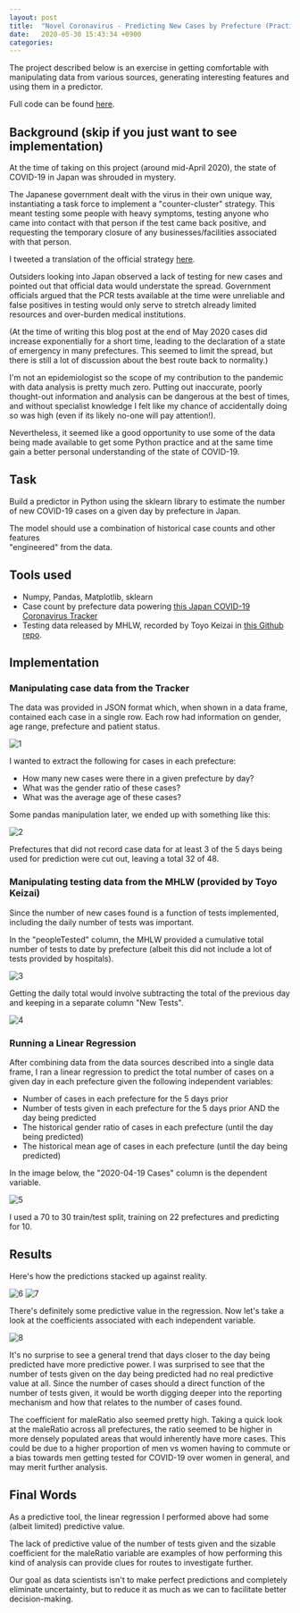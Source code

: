 ```yaml
---
layout: post
title:  "Novel Coronavirus - Predicting New Cases by Prefecture (Practice)"
date:   2020-05-30 15:43:34 +0900
categories:
---
```


The project described below is an exercise in getting comfortable with manipulating data from various sources, generating interesting features and using them in a predictor.

Full code can be found [here](https://github.com/valencia21/data-science-projects/blob/master/covid-cases-predictor/Japan%20COVID-19%20New%20Cases%20by%20Prefecture%20Predictor.ipynb).

## Background (skip if you just want to see implementation)

At the time of taking on this project (around mid-April 2020), the state of COVID-19 in Japan was shrouded in mystery.

The Japanese government dealt with the virus in their own unique way, instantiating a task force to implement a "counter-cluster" strategy. This meant testing some people with heavy symptoms, testing anyone who came into contact with that person if the test came back positive, and requesting the temporary closure of any businesses/facilities associated with that person.

I tweeted a translation of the official strategy [here](https://twitter.com/LuisCostigan1/status/1242339602725126144).

Outsiders looking into Japan observed a lack of testing for new cases and pointed out that official data would understate the spread. Government officials argued that the PCR tests available at the time were unreliable and false positives in testing would only serve to stretch already limited resources and over-burden medical institutions.

(At the time of writing this blog post at the end of May 2020 cases did increase exponentially for a short time, leading to the declaration of a state of emergency in many prefectures. This seemed to limit the spread, but there is still a lot of discussion about the best route back to normality.)

I'm not an epidemiologist so the scope of my contribution to the pandemic with data analysis is pretty much zero. Putting out inaccurate, poorly thought-out information and analysis can be dangerous at the best of times, and without specialist knowledge I felt like my chance of accidentally doing so was high (even if its likely no-one will pay attention!).

Nevertheless, it seemed like a good opportunity to use some of the data being made available to get some Python practice and at the same time gain a better personal understanding of the state of COVID-19.

## Task

Build a predictor in Python using the sklearn library to estimate the number of new COVID-19 cases on a given day by prefecture in Japan.

The model should use a combination of historical case counts and other features  
"engineered" from the data.

## Tools used

* Numpy, Pandas, Matplotlib, sklearn
* Case count by prefecture data powering [this Japan COVID-19 Coronavirus Tracker](https://covid19japan.com/)
* Testing data released by MHLW, recorded by Toyo Keizai in [this Github repo](https://github.com/kaz-ogiwara/covid19/tree/master/data).

## Implementation

### Manipulating case data from the Tracker

The data was provided in JSON format which, when shown in a data frame, contained each case in a single row. Each row had information on gender, age range, prefecture and patient status.

![1](https://raw.githubusercontent.com/valencia21/valencia21.github.io/master/_site/assets/img/05-30-01.png)

I wanted to extract the following for cases in each prefecture:
* How many new cases were there in a given prefecture by day?
* What was the gender ratio of these cases?
* What was the average age of these cases?

Some pandas manipulation later, we ended up with something like this:

![2](https://raw.githubusercontent.com/valencia21/valencia21.github.io/master/_site/assets/img/05-30-02.png)

Prefectures that did not record case data for at least 3 of the 5 days being used for prediction were cut out, leaving a total 32 of 48.

### Manipulating testing data from the MHLW (provided by Toyo Keizai)

Since the number of new cases found is a function of tests implemented, including the daily number of tests was important.

In the "peopleTested" column, the MHLW provided a cumulative total number of tests to date by prefecture (albeit this did not include a lot of tests provided by hospitals).

![3](https://raw.githubusercontent.com/valencia21/valencia21.github.io/master/_site/assets/img/05-30-03.png)

Getting the daily total would involve subtracting the total of the previous day and keeping in a separate column "New Tests".

![4](https://raw.githubusercontent.com/valencia21/valencia21.github.io/master/_site/assets/img/05-30-04.png)

### Running a Linear Regression

After combining data from the data sources described into a single data frame, I ran a linear regression to predict the total number of cases on a given day in each prefecture given the following independent variables:

* Number of cases in each prefecture for the 5 days prior
* Number of tests given in each prefecture for the 5 days prior AND the day being predicted
* The historical gender ratio of cases in each prefecture (until the day being predicted)
* The historical mean age of cases in each prefecture (until the day being predicted)

In the image below, the "2020-04-19 Cases" column is the dependent variable.

![5](https://raw.githubusercontent.com/valencia21/valencia21.github.io/master/_site/assets/img/05-30-05.png)


I used a 70 to 30 train/test split, training on 22 prefectures and predicting for 10.

## Results

Here's how the predictions stacked up against reality.

![6](https://raw.githubusercontent.com/valencia21/valencia21.github.io/master/_site/assets/img/05-30-06.png)
![7](https://raw.githubusercontent.com/valencia21/valencia21.github.io/master/_site/assets/img/05-30-07.png)

There's definitely some predictive value in the regression. Now let's take a look at the coefficients associated with each independent variable.

![8](https://raw.githubusercontent.com/valencia21/valencia21.github.io/master/_site/assets/img/05-30-08.png)

It's no surprise to see a general trend that days closer to the day being predicted have more predictive power. I was surprised to see that the number of tests given on the day being predicted had no real predictive value at all. Since the number of cases should a direct function of the number of tests given, it would be worth digging deeper into the reporting mechanism and how that relates to the number of cases found.

The coefficient for maleRatio also seemed pretty high. Taking a quick look at the maleRatio across all prefectures, the ratio seemed to be higher in more densely populated areas that would inherently have more cases. This could be due to a higher proportion of men vs women having to commute or a bias towards men getting tested for COVID-19 over women in general, and may merit further analysis.

## Final Words

As a predictive tool, the linear regression I performed above had some (albeit limited) predictive value.

The lack of predictive value of the number of tests given and the sizable coefficient for the maleRatio variable are examples of how performing this kind of analysis can provide clues for routes to investigate further.

Our goal as data scientists isn't to make perfect predictions and completely eliminate uncertainty, but to reduce it as much as we can to facilitate better decision-making.
